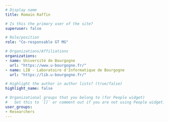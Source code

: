 ```yaml
---
# Display name
title: Romain Raffin

# Is this the primary user of the site?
superuser: false

# Role/position
role: "Co-responsable GT MG"

# Organizations/Affiliations
organizations:
- name: Université de Bourgogne
  url: "https://www.u-bourgogne.fr/"
- name: LIB - Laboratoire d'Informatique de Bourgogne
  url: "https://lib.u-bourgogne.fr/"

# Highlight the author in author lists? (true/false)
highlight_name: false

# Organizational groups that you belong to (for People widget)
#   Set this to `[]` or comment out if you are not using People widget.
user_groups:
- Researchers
---
```

